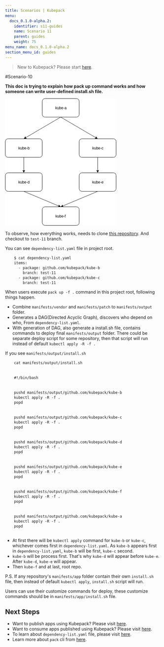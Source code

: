 ```yaml
---
title: Scenarios | Kubepack
menu:
  docs_0.1.0-alpha.2:
    identifier: s11-guides
    name: Scenario 11
    parent: guides
    weight: 75
menu_name: docs_0.1.0-alpha.2
section_menu_id: guides
---
```


> New to Kubepack? Please start [here](/docs/concepts/README.md).

#Scenario-10

**This doc is trying to explain how pack up command works and how someone can write user-defined install.sh file.**

![alt text](/docs/_testdata/test-11/test-11.jpg)

To observe, how everything works, needs to clone [this repository](https://kubepack/kube-a). And checkout to `test-11` branch.

You can see `dependency-list.yaml` file in project root.
```console
    $ cat dependency-list.yaml 
    items:
      - package: github.com/kubepack/kube-b
        branch: test-11
      - package: github.com/kubepack/kube-c
        branch: test-11
```



When users execute `pack up -f .` command in this project root, following things happen.

 - Combine `manifests/vendor` and `manifests/patch` to `manifests/output` folder.
 - Generates a DAG(Directed Acyclic Graph), discovers who depend on who, From `dependency-list.yaml`.
 - With generation of DAG, also generate a install.sh file, contains commands to deploy final `manifests/output` folder.
  There could be separate deploy script for some repository, then that script will run instead of default `kubectl apply -R -f .`

 
If you see `manifests/output/install.sh`
 ```console
     cat manifests/output/install.sh
     
     
     #!/bin/bash
     
     
     pushd manifests/output/github.com/kubepack/kube-b
     kubectl apply -R -f .
     popd
     			
     
     pushd manifests/output/github.com/kubepack/kube-c
     kubectl apply -R -f .
     popd
     			
     
     pushd manifests/output/github.com/kubepack/kube-d
     kubectl apply -R -f .
     popd
     			
     
     pushd manifests/output/github.com/kubepack/kube-e
     kubectl apply -R -f .
     popd
     			
     
     pushd manifests/output/github.com/kubepack/kube-f
     kubectl apply -R -f .
     popd
     			
     
     pushd manifests/output/github.com/kubepack/kube-a
     kubectl apply -R -f .
     popd
     	
 ```

 - At first there will be `kubectl apply` command for `kube-b` or `kube-c`, whichever comes first in `dependency-list.yaml`.
 As `kube-b` appears first in `dependency-list.yaml`, `kube-b` will be first, `kube-c` second.
 - `kube-b` will be process first. That's why `kube-d` will appear before `kube-e`. 
 After `kube-d`, `kube-e` will appear.
 - Then `kube-f` and at last, root repo.
 
P.S. If any repository's `manifests/app` folder contain their own `install.sh` file, then instead of default `kubectl apply`, `install.sh` script will run.

Users can use their customize commands for deploy, these customize commands should be in `manifests/app/install.sh` file.


## Next Steps

- Want to publish apps using Kubepack? Please visit [here](/docs/concepts/how/publisher.md).
- Want to consume apps published using Kubepack? Please visit [here](/docs/concepts/how/user.md).
- To learn about `dependency-list.yaml` file, please visit [here](/docs/concepts/how/manifest.md).
- Learn more about `pack` cli from [here](/docs/concepts/how/cli.md).